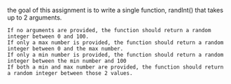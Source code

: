 the goal of this assignment is to write a single function, randInt() that takes up to 2 arguments.

    If no arguments are provided, the function should return a random integer between 0 and 100.
    If only a max number is provided, the function should return a random integer between 0 and the max number.
    If only a min number is provided, the function should return a random integer between the min number and 100
    If both a min and max number are provided, the function should return a random integer between those 2 values.
